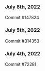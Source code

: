 ### July 8th, 2022

Commit #147824

### July 5th, 2022

Commit #314353


### July 4th, 2022

Commit #72281
